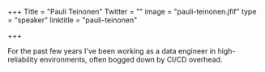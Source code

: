 +++
Title = "Pauli Teinonen"
Twitter = ""
image = "pauli-teinonen.jfif"
type = "speaker"
linktitle = "pauli-teinonen"

+++

For the past few years I've been working as a data engineer in high-reliability environments, often bogged down by CI/CD overhead.
